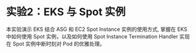 # 实验2：EKS 与 Spot 实例

本实验演示 EKS 结合 ASG 和 EC2 Spot Instance 实例的使用方式, 掌握在 EKS 中如何使用 Spot 实例，以及如何使用 Spot Instance Termination Handler 实现在 Spot 实例中断时刻对 Pod 的优雅处理。
